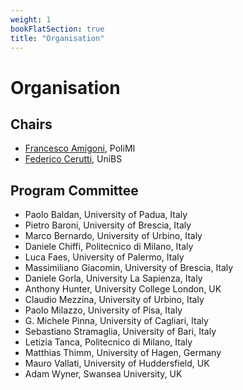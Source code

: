 ```yaml
---
weight: 1
bookFlatSection: true
title: "Organisation"
---
```


# Organisation

## Chairs 
* [Francesco Amigoni](https://amigoni.faculty.polimi.it), PoliMI
* [Federico Cerutti](https://federico-cerutti.unibs.it/), UniBS

## Program Committee
* Paolo Baldan, University of Padua, Italy
* Pietro Baroni, University of Brescia, Italy
* Marco Bernardo, University of Urbino, Italy
* Daniele Chiffi, Politecnico di Milano, Italy
* Luca Faes, University of Palermo, Italy
* Massimiliano Giacomin, University of Brescia, Italy
* Daniele Gorla, University La Sapienza, Italy
* Anthony Hunter, University College London, UK
* Claudio Mezzina, University of Urbino, Italy
* Paolo Milazzo, University of Pisa, Italy
* G. Michele Pinna, University of Cagliari, Italy
* Sebastiano Stramaglia, University of Bari, Italy
* Letizia Tanca, Politecnico di Milano, Italy
* Matthias Thimm, University of Hagen, Germany
* Mauro Vallati, University of Huddersfield, UK
* Adam Wyner, Swansea University, UK
